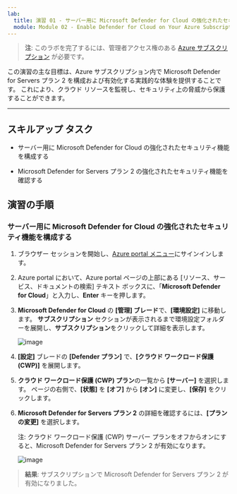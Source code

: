 ```yaml
---
lab:
  title: 演習 01 - サーバー用に Microsoft Defender for Cloud の強化されたセキュリティ機能を構成する
  module: Module 02 - Enable Defender for Cloud on Your Azure Subscription
---
```



>**注**: このラボを完了するには、管理者アクセス権のある [Azure サブスクリプション](https://azure.microsoft.com/en-us/free/?azure-portal=true) が必要です。 


この演習の主な目標は、Azure サブスクリプション内で Microsoft Defender for Servers プラン 2 を構成および有効化する実践的な体験を提供することです。 これにより、クラウド リソースを監視し、セキュリティ上の脅威から保護することができます。 

---

## スキルアップ タスク

- サーバー用に Microsoft Defender for Cloud の強化されたセキュリティ機能を構成する
  
- Microsoft Defender for Servers プラン 2 の強化されたセキュリティ機能を確認する

## 演習の手順

### サーバー用に Microsoft Defender for Cloud の強化されたセキュリティ機能を構成する

1.  ブラウザー セッションを開始し、[Azure portal メニュー](https://portal.azure.com/)にサインインします。         

2. Azure portal において、Azure portal ページの上部にある [リソース、サービス、ドキュメントの検索] テキスト ボックスに、「**Microsoft Defender for Cloud**」と入力し、**Enter** キーを押します。

3. **Microsoft Defender for Cloud** の **[管理] ブレード**で、**[環境設定]** に移動します。 **サブスクリプション** セクションが表示されるまで環境設定フォルダーを展開し、**サブスクリプション**をクリックして詳細を表示します。

   ![image](https://github.com/user-attachments/assets/3b25dd82-e09e-4f8a-b85e-c9bc6c4bd488)
   
4. **[設定]** ブレードの **[Defender プラン]** で、**[クラウド ワークロード保護 (CWP)]** を展開します。

5. **クラウド ワークロード保護 (CWP) プラン**の一覧から **[サーバー]** を選択します。 ページの右側で、**[状態]** を **[オフ]** から **[オン]** に変更し、**[保存]** をクリックします。

6. **Microsoft Defender for Servers プラン 2** の詳細を確認するには、**[プランの変更]** を選択します。

   注: クラウド ワークロード保護 (CWP) サーバー プランをオフからオンにすると、Microsoft Defender for Servers プラン 2 が有効になります。
 
   ![image](https://github.com/user-attachments/assets/de434a75-345a-4023-83f1-fa53fcb5f288)
   
> **結果**: サブスクリプションで Microsoft Defender for Servers プラン 2 が有効になりました。
